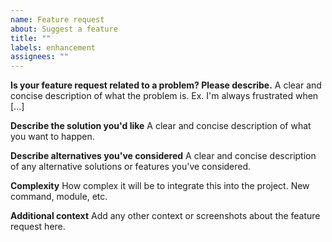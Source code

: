 ```yaml
---
name: Feature request
about: Suggest a feature
title: ""
labels: enhancement
assignees: ""
---
```


**Is your feature request related to a problem? Please describe.**
A clear and concise description of what the problem is. Ex. I'm always frustrated when [...]

**Describe the solution you'd like**
A clear and concise description of what you want to happen.

**Describe alternatives you've considered**
A clear and concise description of any alternative solutions or features you've considered.

**Complexity**
How complex it will be to integrate this into the project. New command, module, etc.

**Additional context**
Add any other context or screenshots about the feature request here.
